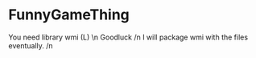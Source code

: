 # FunnyGameThing

You need library wmi (L) \n
Goodluck /n
I will package wmi with the files eventually. /n
